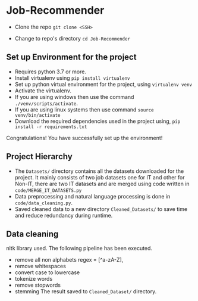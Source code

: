 # Job-Recommender

- Clone the repo
`git clone <SSH>`

- Change to repo's directory
`cd Job-Recommender`

## Set up Environment for the project

- Requires python 3.7 or more.
- Install virtualenv using
`pip install virtualenv`
- Set up python virtual environment for the project, using `virtualenv venv`
- Activate the virtualenv.
- If you are using windows then use the command `./venv/scripts/activate`.
- If you are using linux systems then use command `source venv/bin/activate`
- Download the required dependencies used in the project using, `pip install -r requirements.txt`

Congratulations! You have successfully set up the environment!

## Project Hierarchy
- The  `Datasets/` directory contains all the datasets downloaded for the project. It mainly consists of two job datasets one for IT and other for Non-IT, there are two IT datasets
and are merged using code written in `code/MERGE_IT_DATASETS.py`
- Data preprocessing and natural language processing is done in `code/data_cleaning.py`.
- Saved cleaned data to a new directory `Cleaned_Datasets/` to save time and reduce redundancy during runtime.

## Data cleaning
nltk library used. The following pipeline has been executed.
- remove all non alphabets regex = [^a-zA-Z], 
- remove whitespaces
- convert case to lowercase 
- tokenize words
- remove stopwords
- stemming
The result saved to `Cleaned_Dataset/` directory.
